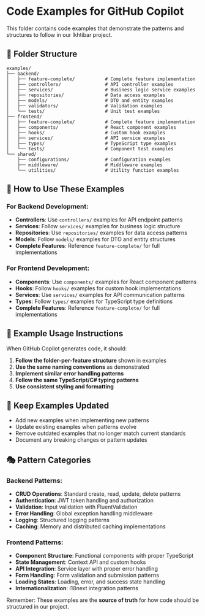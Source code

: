 # Code Examples for GitHub Copilot

This folder contains code examples that demonstrate the patterns and structures to follow in our Ikhtibar project.

## 📁 Folder Structure
```
examples/
├── backend/
│   ├── feature-complete/           # Complete feature implementation
│   ├── controllers/                # API controller examples
│   ├── services/                   # Business logic service examples
│   ├── repositories/               # Data access examples
│   ├── models/                     # DTO and entity examples
│   ├── validators/                 # Validation examples
│   └── tests/                      # Unit test examples
├── frontend/
│   ├── feature-complete/           # Complete feature implementation
│   ├── components/                 # React component examples
│   ├── hooks/                      # Custom hook examples
│   ├── services/                   # API service examples
│   ├── types/                      # TypeScript type examples
│   └── tests/                      # Component test examples
└── shared/
    ├── configurations/             # Configuration examples
    ├── middleware/                 # Middleware examples
    └── utilities/                  # Utility function examples
```

## 🎯 How to Use These Examples

### For Backend Development:
- **Controllers**: Use `controllers/` examples for API endpoint patterns
- **Services**: Follow `services/` examples for business logic structure
- **Repositories**: Use `repositories/` examples for data access patterns
- **Models**: Follow `models/` examples for DTO and entity structures
- **Complete Features**: Reference `feature-complete/` for full implementations

### For Frontend Development:
- **Components**: Use `components/` examples for React component patterns
- **Hooks**: Follow `hooks/` examples for custom hook implementations
- **Services**: Use `services/` examples for API communication patterns
- **Types**: Follow `types/` examples for TypeScript type definitions
- **Complete Features**: Reference `feature-complete/` for full implementations

## 📝 Example Usage Instructions

When GitHub Copilot generates code, it should:
1. **Follow the folder-per-feature structure** shown in examples
2. **Use the same naming conventions** as demonstrated
3. **Implement similar error handling patterns**
4. **Follow the same TypeScript/C# typing patterns**
5. **Use consistent styling and formatting**

## 🔄 Keep Examples Updated

- Add new examples when implementing new patterns
- Update existing examples when patterns evolve
- Remove outdated examples that no longer match current standards
- Document any breaking changes or pattern updates

## 🎭 Pattern Categories

### Backend Patterns:
- **CRUD Operations**: Standard create, read, update, delete patterns
- **Authentication**: JWT token handling and authorization
- **Validation**: Input validation with FluentValidation
- **Error Handling**: Global exception handling middleware
- **Logging**: Structured logging patterns
- **Caching**: Memory and distributed caching implementations

### Frontend Patterns:
- **Component Structure**: Functional components with proper TypeScript
- **State Management**: Context API and custom hooks
- **API Integration**: Service layer with proper error handling
- **Form Handling**: Form validation and submission patterns
- **Loading States**: Loading, error, and success state handling
- **Internationalization**: i18next integration patterns

Remember: These examples are the **source of truth** for how code should be structured in our project.
